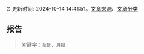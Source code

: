 :alarm_clock: 更新时间: 2024-10-14 14:41:51。[文章来源](/README.md)、[文章分类](/TAGS.md)

## 报告


> 关键字：`报告`、`月报`



